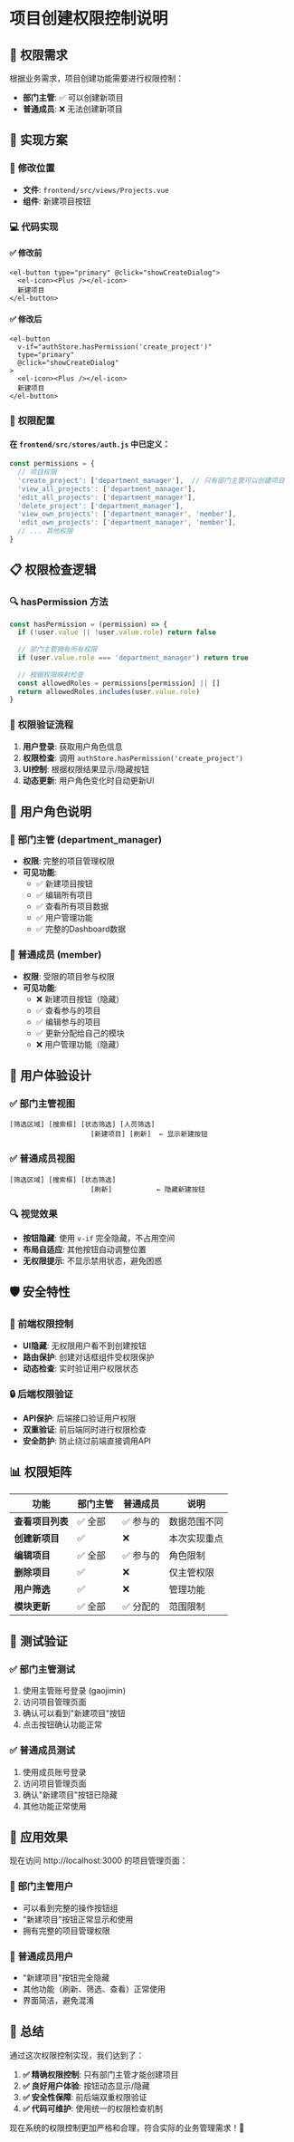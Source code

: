 # 项目创建权限控制说明

## 🎯 权限需求

根据业务需求，项目创建功能需要进行权限控制：

- **部门主管**: ✅ 可以创建新项目
- **普通成员**: ❌ 无法创建新项目

## 🔧 实现方案

### 📍 **修改位置**
- **文件**: `frontend/src/views/Projects.vue`
- **组件**: 新建项目按钮

### 💻 **代码实现**

#### ✅ **修改前**
```vue
<el-button type="primary" @click="showCreateDialog">
  <el-icon><Plus /></el-icon>
  新建项目
</el-button>
```

#### ✅ **修改后**
```vue
<el-button 
  v-if="authStore.hasPermission('create_project')"
  type="primary" 
  @click="showCreateDialog"
>
  <el-icon><Plus /></el-icon>
  新建项目
</el-button>
```

### 🔐 **权限配置**

#### 在 `frontend/src/stores/auth.js` 中已定义：

```javascript
const permissions = {
  // 项目权限
  'create_project': ['department_manager'],  // 只有部门主管可以创建项目
  'view_all_projects': ['department_manager'],
  'edit_all_projects': ['department_manager'],
  'delete_project': ['department_manager'],
  'view_own_projects': ['department_manager', 'member'],
  'edit_own_projects': ['department_manager', 'member'],
  // ... 其他权限
}
```

## 📋 **权限检查逻辑**

### 🔍 **hasPermission 方法**
```javascript
const hasPermission = (permission) => {
  if (!user.value || !user.value.role) return false
  
  // 部门主管拥有所有权限
  if (user.value.role === 'department_manager') return true
  
  // 根据权限映射检查
  const allowedRoles = permissions[permission] || []
  return allowedRoles.includes(user.value.role)
}
```

### 🎯 **权限验证流程**
1. **用户登录**: 获取用户角色信息
2. **权限检查**: 调用 `authStore.hasPermission('create_project')`
3. **UI控制**: 根据权限结果显示/隐藏按钮
4. **动态更新**: 用户角色变化时自动更新UI

## 👥 **用户角色说明**

### 🏢 **部门主管 (department_manager)**
- **权限**: 完整的项目管理权限
- **可见功能**:
  - ✅ 新建项目按钮
  - ✅ 编辑所有项目
  - ✅ 查看所有项目数据
  - ✅ 用户管理功能
  - ✅ 完整的Dashboard数据

### 👤 **普通成员 (member)**
- **权限**: 受限的项目参与权限
- **可见功能**:
  - ❌ 新建项目按钮（隐藏）
  - ✅ 查看参与的项目
  - ✅ 编辑参与的项目
  - ✅ 更新分配给自己的模块
  - ❌ 用户管理功能（隐藏）

## 🎨 **用户体验设计**

### ✅ **部门主管视图**
```
[筛选区域] [搜索框] [状态筛选] [人员筛选]
                    [新建项目] [刷新]  ← 显示新建按钮
```

### ✅ **普通成员视图**
```
[筛选区域] [搜索框] [状态筛选] 
                    [刷新]           ← 隐藏新建按钮
```

### 🔍 **视觉效果**
- **按钮隐藏**: 使用 `v-if` 完全隐藏，不占用空间
- **布局自适应**: 其他按钮自动调整位置
- **无权限提示**: 不显示禁用状态，避免困惑

## 🛡️ **安全特性**

### 🔐 **前端权限控制**
- **UI隐藏**: 无权限用户看不到创建按钮
- **路由保护**: 创建对话框组件受权限保护
- **动态检查**: 实时验证用户权限状态

### 🔒 **后端权限验证**
- **API保护**: 后端接口验证用户权限
- **双重验证**: 前后端同时进行权限检查
- **安全防护**: 防止绕过前端直接调用API

## 📊 **权限矩阵**

| 功能 | 部门主管 | 普通成员 | 说明 |
|------|----------|----------|------|
| **查看项目列表** | ✅ 全部 | ✅ 参与的 | 数据范围不同 |
| **创建新项目** | ✅ | ❌ | 本次实现重点 |
| **编辑项目** | ✅ 全部 | ✅ 参与的 | 角色限制 |
| **删除项目** | ✅ | ❌ | 仅主管权限 |
| **用户筛选** | ✅ | ❌ | 管理功能 |
| **模块更新** | ✅ 全部 | ✅ 分配的 | 范围限制 |

## 🔄 **测试验证**

### ✅ **部门主管测试**
1. 使用主管账号登录 (gaojimin)
2. 访问项目管理页面
3. 确认可以看到"新建项目"按钮
4. 点击按钮确认功能正常

### ✅ **普通成员测试**
1. 使用成员账号登录
2. 访问项目管理页面  
3. 确认"新建项目"按钮已隐藏
4. 其他功能正常使用

## 🎉 **应用效果**

现在访问 http://localhost:3000 的项目管理页面：

### 🏢 **部门主管用户**
- 可以看到完整的操作按钮组
- "新建项目"按钮正常显示和使用
- 拥有完整的项目管理权限

### 👤 **普通成员用户**  
- "新建项目"按钮完全隐藏
- 其他功能（刷新、筛选、查看）正常使用
- 界面简洁，避免混淆

## 🚀 **总结**

通过这次权限控制实现，我们达到了：

1. **✅ 精确权限控制**: 只有部门主管才能创建项目
2. **✅ 良好用户体验**: 按钮动态显示/隐藏
3. **✅ 安全性保障**: 前后端双重权限验证
4. **✅ 代码可维护**: 使用统一的权限检查机制

现在系统的权限控制更加严格和合理，符合实际的业务管理需求！🔐
